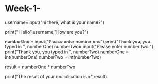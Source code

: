 # Week-1-
username=input("hi there, what is your name?")

print(" Hello",username,"How are you?")




numberOne = input("Please enter number one")
print("Thank you, you typed in ", numberOne)
numberTwo= input("Please enter number two   ")
print("Thank you, you typed in ", numberTwo)
numberOne = int(numberOne)
numberTwo = int(numberTwo)

result = numberOne * numberTwo


print("The result of your muliplication is =",result)

